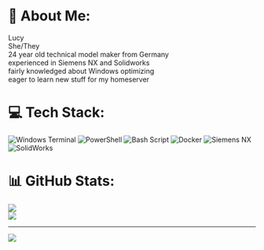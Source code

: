 # 💫 About Me:
Lucy<br>She/They<br>24 year old technical model maker from Germany<br>experienced in Siemens NX and Solidworks<br>fairly knowledged about Windows optimizing<br>eager to learn new stuff for my homeserver<br>


# 💻 Tech Stack:
![Windows Terminal](https://img.shields.io/badge/Windows%20Terminal-%234D4D4D.svg?style=for-the-badge&logo=windows-terminal&logoColor=white) ![PowerShell](https://img.shields.io/badge/PowerShell-%235391FE.svg?style=for-the-badge&logo=powershell&logoColor=white) ![Bash Script](https://img.shields.io/badge/bash_script-%23121011.svg?style=for-the-badge&logo=gnu-bash&logoColor=white) ![Docker](https://img.shields.io/badge/docker-%230db7ed.svg?style=for-the-badge&logo=docker&logoColor=white) ![Siemens NX](https://i.imgur.com/9hY5g7f.png) ![SolidWorks](https://i.imgur.com/9P0HFX5.png)
# 📊 GitHub Stats:
![](https://github-readme-stats.vercel.app/api?username=luut-goblin&theme=nord&hide_border=false&include_all_commits=false&count_private=false)<br/>
![](https://nirzak-streak-stats.vercel.app/?user=luut-goblin&theme=nord&hide_border=false)<br/>

---
[![](https://visitcount.itsvg.in/api?id=luut-goblin&icon=10&color=9)](https://visitcount.itsvg.in)
